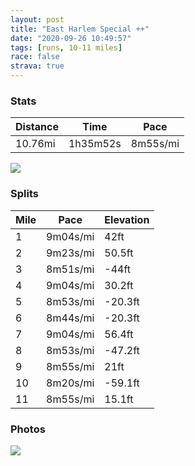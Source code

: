 ```yaml
---
layout: post
title: "East Harlem Special ++"
date: "2020-09-26 10:49:57"
tags: [runs, 10-11 miles]
race: false
strava: true
---
```


### Stats

| Distance | Time | Pace |
|----------|------|------|
|10.76mi|1h35m52s|8m55s/mi|

<img src='https://maps.googleapis.com/maps/api/staticmap?maptype=roadmap&path=enc:iu~wF~uhbMa@l@AhAJ^nBxADRs@~@Eh@_A`CQl@Dd@[tAgAlCO`AF@w@z@YbBs@lB?LL@q@jAUpAiBnCVd@e@fBOXUJi@bDqAfD{@pCUrAFjBYjB?xAOl@o@z@eA|BcAjA[|@Fh@EfA_A`FHn@t@fAn@b@~@CVI`@oABo@TgAfAsAhBD|Bm@lA@zAjAhAfBnAfEbDzBh@r@ZnB^bBbAvBl@t@tBvAlG`Df@v@f@pBt@`ArAh@rDBh@Pn@t@^~@j@dD^hAf@~@bBnBpCrAnAXdA@zDgAt@EhBVx@`@bBvAlAfB~@bCl@d@jAf@nAIzBNh@Lx@h@z@dA|CfFrB`BbBpBvAnDx@|AhBdAjB\tCW~A@r@QxBAx@s@Na@Ei@Ug@}AkAU[?[lAe@`@CVStAmBf@gA`AmEAm@WuAFeAqAZm@CwBcBaCkF}@_@}AP[EsCkAkDaAmDeCkBsCwHeEm@q@m@qAo@sDEgBRgEk@{AwByA[a@uC_BkAiAcB{@iIcF}BcBcB]mCDcBg@w@EgA^i@z@YP{BQmAk@oCoBqDaFeAcAoAWaBNgHgAwAeB}@cC_Aa@[D[XEtAd@rA`@h@Xt@FrAa@hAyALyCoCoEsBqBRw@bAyAzCUvB@fBI^DdAMRKh@DdAj@bAz@X`AEb@s@XqDt@}@j@UdBD|Ae@zBJx@t@p@fA~A`Gr@n@lBl@t@jA^jCVrAzAxCzDdCzCfAdBvBdA~B`At@bAVhBSh@B`Ax@p@xApAnF~@bBrAxA|BjAlCPj@AhDmAnCR`CjBlAvA|@tBfAdB~Ab@fCOnBb@RPfGbJ~C~CxChGfAnAbBf@pHSjBRz@`Ab@~Bx@hBtChBbB~@vB\hAf@xC|Cv@`BnBtCzB|Bh@v@x@Pt@j@P|@nArC?f@LL?^Ur@BNs@pA_@`By@tBy@rAEl@Oh@UXYz@FdAm@~@g@lB_CbDYt@H\TVfAj@X`@vCbBfBn@f@h@~@f@jDxCKbA_@^uAbDAV[R[l@_A`Dj@f@dB~@`B`BpB~ArAf@~ChBv@lAzE~CJ^dA`@rB|AvB~@`BdAdBl@x@v@x@Tb@d@z@l@XBhAhAl@\v@lAh@Hp@p@dGfDfDxCZH^`@v@LtD|CvAuCf@JrA~@&key=AIzaSyC1MId7bFpkLXNAaYhBSTb8jLyiSqzbDtM&size=800x800&markers=color:yellow|label:S|40.79461,-73.9416&markers=color:green|label:F|40.75481000000002,-74.00166000000002'>

### Splits

| Mile | Pace | Elevation |
|------|------|-----------|
|1|9m04s/mi|42ft|
|2|9m23s/mi|50.5ft|
|3|8m51s/mi|-44ft|
|4|9m04s/mi|30.2ft|
|5|8m53s/mi|-20.3ft|
|6|8m44s/mi|-20.3ft|
|7|9m04s/mi|56.4ft|
|8|8m53s/mi|-47.2ft|
|9|8m55s/mi|21ft|
|10|8m20s/mi|-59.1ft|
|11|8m55s/mi|15.1ft|

### Photos
<img src='https://dgtzuqphqg23d.cloudfront.net/1yf_ddELtm1aI_XRpbUD-ufQQDhGSEWiJPO5WZiX0j4-576x768.jpg'>
